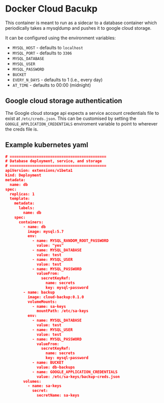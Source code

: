 # Docker Cloud Bacukp

This container is meant to run as a sidecar to a database container which periodically
takes a mysqldump and pushes it to google cloud storage.

It can be configured using the environment variables:
  - `MYSQL_HOST` - defaults to `localhost`
  - `MYSQL_PORT` - defaults to `3306`
  - `MYSQL_DATABASE`
  - `MYSQL_USER`
  - `MYSQL_PASSWORD`
  - `BUCKET`
  - `EVERY_N_DAYS` - defaults to 1 (i.e., every day)
  - `AT_TIME` - defaults to 00:00 (midnight)

## Google cloud storage authentication

The Google cloud storage api expects a service account credentials file to exist at
`/etc/creds.json`. This can be customised by setting the
`GOOGLE_APPLICATION_CREDENTIALS` enviroment variable to point to wherever the creds file
is.

## Example kubernetes yaml

```json
# ===========================================
# Database deployment, service, and storage
# ===========================================
apiVersion: extensions/v1beta1
kind: Deployment
metadata:
  name: db
spec:
  replicas: 1
  template:
    metadata:
      labels:
        name: db
    spec:
      containers:
        - name: db
          image: mysql:5.7
          env:
            - name: MYSQL_RANDOM_ROOT_PASSWORD
              value: "yes"
            - name: MYSQL_DATABASE
              value: test
            - name: MYSQL_USER
              value: test
            - name: MYSQL_PASSWORD
              valueFrom:
                secretKeyRef:
                  name: secrets
                  key: mysql-password
        - name: backup
          image: cloud-backup:0.1.0
          volumeMounts:
            - name: sa-keys
              mountPath: /etc/sa-keys
          env:
            - name: MYSQL_DATABASE
              value: test
            - name: MYSQL_USER
              value: test
            - name: MYSQL_PASSWORD
              valueFrom:
                secretKeyRef:
                  name: secrets
                  key: mysql-password
            - name: BUCKET
              value: db-backups
            - name: GOOGLE_APPLICATION_CREDENTIALS
              value: /etc/sa-keys/backup-creds.json
        volumes:
          - name: sa-keys
            secret:
              secretName: sa-keys
```
